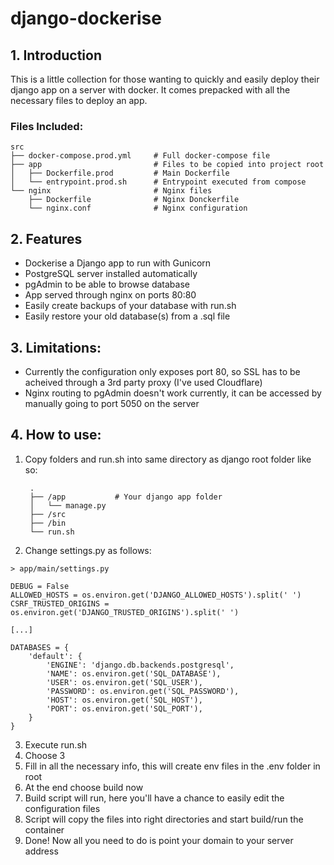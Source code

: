 # django-dockerise

## 1. Introduction

This is a little collection for those wanting to quickly and easily deploy their django app on a server with docker.
It comes prepacked with all the necessary files to deploy an app.

### Files Included:

    src
    ├── docker-compose.prod.yml     # Full docker-compose file
    ├── app                         # Files to be copied into project root
    │   ├── Dockerfile.prod         # Main Dockerfile
    │   └── entrypoint.prod.sh      # Entrypoint executed from compose
    └── nginx                       # Nginx files
        ├── Dockerfile              # Nginx Donckerfile
        └── nginx.conf              # Nginx configuration

## 2. Features

* Dockerise a Django app to run with Gunicorn
* PostgreSQL server installed automatically
* pgAdmin to be able to browse database
* App served through nginx on ports 80:80
* Easily create backups of your database with run.sh
* Easily restore your old database(s) from a .sql file

## 3. Limitations:

* Currently the configuration only exposes port 80, so SSL has to be acheived through a 3rd party proxy (I've used Cloudflare)
* Nginx routing to pgAdmin doesn't work currently, it can be accessed by manually going to port 5050 on the server

## 4. How to use:

1. Copy folders and run.sh into same directory as django root folder like so:

        .
        ├── /app           # Your django app folder
        │   └── manage.py 
        ├── /src 
        ├── /bin 
        └── run.sh
2. Change settings.py as follows:
```
> app/main/settings.py

DEBUG = False
ALLOWED_HOSTS = os.environ.get('DJANGO_ALLOWED_HOSTS').split(' ')
CSRF_TRUSTED_ORIGINS = os.environ.get('DJANGO_TRUSTED_ORIGINS').split(' ')

[...]

DATABASES = {
    'default': {
        'ENGINE': 'django.db.backends.postgresql',
        'NAME': os.environ.get('SQL_DATABASE'),
        'USER': os.environ.get('SQL_USER'),
        'PASSWORD': os.environ.get('SQL_PASSWORD'),
        'HOST': os.environ.get('SQL_HOST'),
        'PORT': os.environ.get('SQL_PORT'),
    }
}
```
3. Execute run.sh
4. Choose 3
5. Fill in all the necessary info, this will create env files in the .env folder in root
6. At the end choose build now
7. Build script will run, here you'll have a chance to easily edit the configuration files
8. Script will copy the files into right directories and start build/run the container
9.  Done! Now all you need to do is point your domain to your server address

